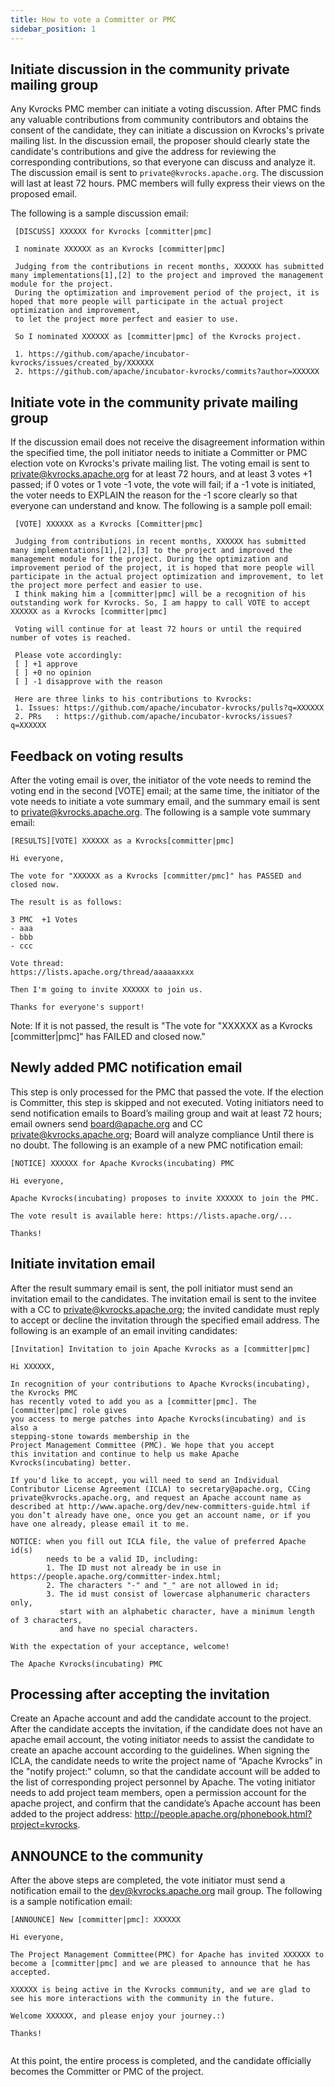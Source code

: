 ```yaml
---
title: How to vote a Committer or PMC
sidebar_position: 1 
---
```


## Initiate discussion in the community private mailing group
   Any Kvrocks PMC member can initiate a voting discussion.
   After PMC finds any valuable contributions from community contributors and obtains the consent of the candidate, they can initiate a discussion on Kvrocks's private mailing list.
   In the discussion email, the proposer should clearly state the candidate's contributions and give the address for reviewing the corresponding contributions, so that everyone can discuss and analyze it.
   The discussion email is sent to `private@kvrocks.apache.org`. The discussion will last at least 72 hours. PMC members will fully express their views on the proposed email.

   The following is a sample discussion email:
   ```shell
    [DISCUSS] XXXXXX for Kvrocks [committer|pmc]
     
    I nominate XXXXXX as an Kvrocks [committer|pmc] 

    Judging from the contributions in recent months, XXXXXX has submitted many implementations[1],[2] to the project and improved the management module for the project.
    During the optimization and improvement period of the project, it is hoped that more people will participate in the actual project optimization and improvement,
    to let the project more perfect and easier to use.

    So I nominated XXXXXX as [committer|pmc] of the Kvrocks project.

    1. https://github.com/apache/incubator-kvrocks/issues/created_by/XXXXXX
    2. https://github.com/apache/incubator-kvrocks/commits?author=XXXXXX
   ```
    
## Initiate vote in the community private mailing group

   If the discussion email does not receive the disagreement information within the specified time, the poll initiator needs to initiate a Committer or PMC election vote on Kvrocks's private mailing list.
   The voting email is sent to private@kvrocks.apache.org for at least 72 hours, and at least 3 votes +1 passed; if 0 votes or 1 vote -1 vote, the vote will fail; if a -1 vote is initiated, the voter needs to EXPLAIN the reason for the -1 score clearly so that everyone can understand and know.
   The following is a sample poll email: 
   ```shell
    [VOTE] XXXXXX as a Kvrocks [Committer|pmc] 
     
    Judging from contributions in recent months, XXXXXX has submitted many implementations[1],[2],[3] to the project and improved the management module for the project. During the optimization and improvement period of the project, it is hoped that more people will participate in the actual project optimization and improvement, to let the project more perfect and easier to use.
    I think making him a [committer|pmc] will be a recognition of his outstanding work for Kvrocks. So, I am happy to call VOTE to accept XXXXXX as a Kvrocks [committer|pmc] 
     
    Voting will continue for at least 72 hours or until the required number of votes is reached.
    
    Please vote accordingly:
    [ ] +1 approve
    [ ] +0 no opinion
    [ ] -1 disapprove with the reason  
      
    Here are three links to his contributions to Kvrocks:
    1. Issues: https://github.com/apache/incubator-kvrocks/pulls?q=XXXXXX
    2. PRs   : https://github.com/apache/incubator-kvrocks/issues?q=XXXXXX
   ```

## Feedback on voting results
   After the voting email is over, the initiator of the vote needs to remind the voting end in the second [VOTE] email; at the same time, the initiator of the vote needs to initiate a vote summary email, and the summary email is sent to private@kvrocks.apache.org.
   The following is a sample vote summary email:
   ```shell
   [RESULTS][VOTE] XXXXXX as a Kvrocks[committer|pmc] 
   
   Hi everyone,

   The vote for "XXXXXX as a Kvrocks [committer/pmc]" has PASSED and closed now.

   The result is as follows:

   3 PMC  +1 Votes
   - aaa
   - bbb
   - ccc

   Vote thread:
   https://lists.apache.org/thread/aaaaaxxxx

   Then I'm going to invite XXXXXX to join us.

   Thanks for everyone's support!   
   ```
   Note: If it is not passed, the result is "The vote for "XXXXXX as a Kvrocks [committer|pmc]" has FAILED and closed now."

## Newly added PMC notification email
   This step is only processed for the PMC that passed the vote. If the election is Committer, this step is skipped and not executed.
   Voting initiators need to send notification emails to Board’s mailing group and wait at least 72 hours; email owners send board@apache.org and CC private@kvrocks.apache.org; Board will analyze compliance Until there is no doubt.
   The following is an example of a new PMC notification email:
   ```shell
   [NOTICE] XXXXXX for Apache Kvrocks(incubating) PMC
   
   Hi everyone,

   Apache Kvrocks(incubating) proposes to invite XXXXXX to join the PMC.

   The vote result is available here: https://lists.apache.org/...
 
   Thanks!
   ```

## Initiate invitation email
   After the result summary email is sent, the poll initiator must send an invitation email to the candidates.
   The invitation email is sent to the invitee with a CC to private@kvrocks.apache.org; the invited candidate must reply to accept or decline the invitation through the specified email address.
   The following is an example of an email inviting candidates:
   ```shell
   [Invitation] Invitation to join Apache Kvrocks as a [committer|pmc] 
   
   Hi XXXXXX,

   In recognition of your contributions to Apache Kvrocks(incubating), the Kvrocks PMC
   has recently voted to add you as a [committer|pmc]. The [committer|pmc] role gives
   you access to merge patches into Apache Kvrocks(incubating) and is also a
   stepping-stone towards membership in the
   Project Management Committee (PMC). We hope that you accept
   this invitation and continue to help us make Apache Kvrocks(incubating) better.

   If you'd like to accept, you will need to send an Individual
   Contributor License Agreement (ICLA) to secretary@apache.org, CCing
   private@kvrocks.apache.org, and request an Apache account name as
   described at http://www.apache.org/dev/new-committers-guide.html if
   you don’t already have one, once you get an account name, or if you
   have one already, please email it to me.
   
   NOTICE: when you fill out ICLA file, the value of preferred Apache id(s)
           needs to be a valid ID, including:
           1. The ID must not already be in use in https://people.apache.org/committer-index.html;
           2. The characters "-" and "_" are not allowed in id;
           3. The id must consist of lowercase alphanumeric characters only,
              start with an alphabetic character, have a minimum length of 3 characters,
              and have no special characters.

   With the expectation of your acceptance, welcome!

   The Apache Kvrocks(incubating) PMC
   ```

## Processing after accepting the invitation
   Create an Apache account and add the candidate account to the project.
   After the candidate accepts the invitation, if the candidate does not have an apache email account, the voting initiator needs to assist the candidate to create an apache account according to the guidelines.
   When signing the ICLA, the candidate needs to write the project name of “Apache Kvrocks” in the "notify project:" column, so that the candidate account will be added to the list of corresponding project personnel by Apache.
   The voting initiator needs to add project team members, open a permission account for the apache project, and confirm that the candidate’s Apache account has been added to the project address: http://people.apache.org/phonebook.html?project=kvrocks.

## ANNOUNCE to the community
   After the above steps are completed, the vote initiator must send a notification email to the dev@kvrocks.apache.org mail group. The following is a sample notification email:

   ```shell
   [ANNOUNCE] New [committer|pmc]: XXXXXX 
   
   Hi everyone,
   
   The Project Management Committee(PMC) for Apache has invited XXXXXX to become a [committer|pmc] and we are pleased to announce that he has accepted.

   XXXXXX is being active in the Kvrocks community, and we are glad to see his more interactions with the community in the future.
   
   Welcome XXXXXX, and please enjoy your journey.:)

   Thanks!
      
   ```   
 
At this point, the entire process is completed, and the candidate officially becomes the Committer or PMC of the project.


